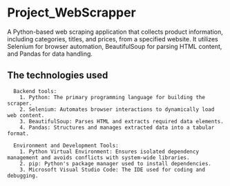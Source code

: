 # Project_WebScrapper
  A Python-based web scraping application that collects product information, including categories, titles, and prices, from a specified website. It utilizes Selenium for browser automation, BeautifulSoup for parsing HTML content, and Pandas for data handling.
## The technologies used
      Backend tools:
        1. Python: The primary programming language for building the scraper.
        2. Selenium: Automates browser interactions to dynamically load web content.
        3. BeautifulSoup: Parses HTML and extracts required data elements.
        4. Pandas: Structures and manages extracted data into a tabular format.

      Environment and Development Tools:
        1. Python Virtual Environment: Ensures isolated dependency management and avoids conflicts with system-wide libraries.
        2. pip: Python's package manager used to install dependencies.
        3. Microsoft Visual Studio Code: The IDE used for coding and debugging.
